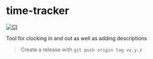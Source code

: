 # time-tracker

[![CI](https://github.com//time-tracker/workflows/CI/badge.svg)](https://github.com//time-tracker/actions)

Tool for clocking in and out as well as adding descriptions

> Create a release with `git push origin tag vx.y.z`